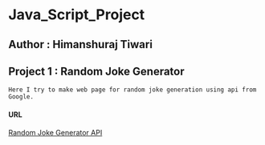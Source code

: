 # Java_Script_Project

## Author : Himanshuraj Tiwari


## Project 1 : Random Joke Generator
    Here I try to make web page for random joke generation using api from Google.

#### URL

[Random Joke Generator API](https://sv443.net/jokeapi/v2/)
